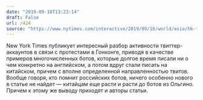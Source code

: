 ```yaml
---
date: "2019-09-18T13:23:14"
draft: False
url: /424
source: "https://www.nytimes.com/interactive/2019/09/18/world/asia/hk-twitter.html?action=click&module=News&pgtype=Homepage"
---
```


New York Times публикует интересный разбор активности твиттер-аккаунтов в связи с протестами в Гонконге, приводя в качестве примеров многочисленных ботов, которые долгое время писали ни о чем конкретно на английском, а потом вдруг стали писать на китайском, причем с вполне определенной направленностью твитов.
Вообще говоря, кто помнит российских ботов, ничего особенно нового в статье не найдет — китайцам еще расти и расти до ботов из Ольгино. Причем к этому же выводу приходят и авторы статьи.
